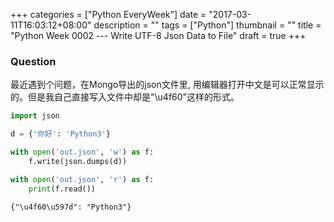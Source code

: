 +++
categories = ["Python EveryWeek"]
date = "2017-03-11T16:03:12+08:00"
description = ""
tags = ["Python"]
thumbnail = ""
title = "Python Week 0002 --- Write UTF-8 Json Data to File"
draft = true
+++

### Question

最近遇到个问题，在Mongo导出的json文件里, 用编辑器打开中文是可以正常显示的。但是我自己直接写入文件中却是"\u4f60"这样的形式。

```python
import json

d = {'你好': 'Python3'}

with open('out.json', 'w') as f:
    f.write(json.dumps(d))

with open('out.json', 'r') as f:
    print(f.read())
```

```shell
{"\u4f60\u597d": "Python3"}
```

<!--more-->





